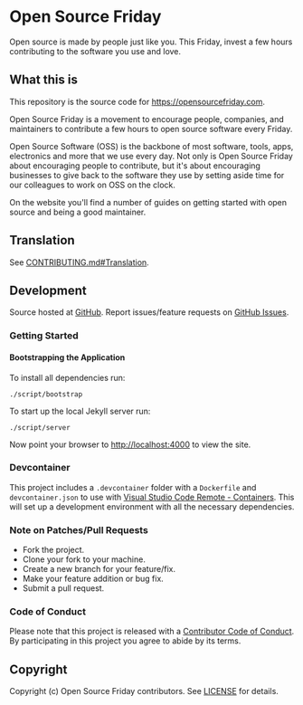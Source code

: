 # Open Source Friday

Open source is made by people just like you. This Friday, invest a few hours contributing to the software you use and love.

## What this is

This repository is the source code for <https://opensourcefriday.com>.

Open Source Friday is a movement to encourage people, companies, and maintainers to contribute a few hours to open source software every Friday.

Open Source Software (OSS) is the backbone of most software, tools, apps, electronics and more that we use every day. Not only is Open Source Friday about encouraging people to contribute, but it's about encouraging businesses to give back to the software they use by setting aside time for our colleagues to work on OSS on the clock.

On the website you'll find a number of guides on getting started with open source and being a good maintainer.

## Translation

See [CONTRIBUTING.md#Translation](CONTRIBUTING.md#Translation).

## Development

Source hosted at [GitHub](https://github.com/github/opensourcefriday).
Report issues/feature requests on [GitHub Issues](https://github.com/github/opensourcefriday/issues).

### Getting Started

#### Bootstrapping the Application

To install all dependencies run:

```console
./script/bootstrap
```

To start up the local Jekyll server run:

```console
./script/server
```

Now point your browser to <http://localhost:4000> to view the site.

### Devcontainer

This project includes a `.devcontainer` folder with a `Dockerfile` and `devcontainer.json` to use with [Visual Studio Code Remote - Containers](https://code.visualstudio.com/docs/remote/containers). This will set up a development environment with all the necessary dependencies.

### Note on Patches/Pull Requests

* Fork the project.
* Clone your fork to your machine.
* Create a new branch for your feature/fix.
* Make your feature addition or bug fix.
* Submit a pull request.

### Code of Conduct

Please note that this project is released with a [Contributor Code of Conduct](CODE_OF_CONDUCT.md). By participating in this project you agree to abide by its terms.

## Copyright

Copyright (c) Open Source Friday contributors. See [LICENSE](https://github.com/github/opensourcefriday/blob/HEAD/LICENSE.txt) for details.
